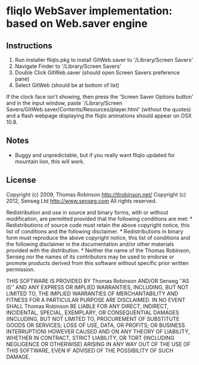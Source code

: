 fliqlo WebSaver implementation: based on Web.saver engine
=============================================

Instructions
------------


1. Run installer fliqlo.pkg to install GitWeb.saver to '/Library/Screen Savers'
2. Navigate Finder to '/Library/Screen Savers'
3. Double Click GitWeb.saver (should open Screen Savers preference pane)
4. Select GitWeb (should be at bottom of list)

If the clock face isn't showing, then press the 'Screen Saver Options button' and in the input window, paste '/Library/Screen Savers/GitWeb.saver/Contents/Resources/player.html' (without the quotes) and a flash webpage displaying the fliqlo animations should appear on OSX 10.8.

Notes
-----

* Buggy and unpredictable, but if you really want fliqlo updated for mountain lion, this will work.

License
-------

Copyright (c) 2009, Thomas Robinson <http://tlrobinson.net/>
Copyright (c) 2012, Senseg Ltd <http://www.senseg.com>
All rights reserved.

Redistribution and use in source and binary forms, with or without
modification, are permitted provided that the following conditions are met:
    * Redistributions of source code must retain the above copyright
      notice, this list of conditions and the following disclaimer.
    * Redistributions in binary form must reproduce the above copyright
      notice, this list of conditions and the following disclaimer in the
      documentation and/or other materials provided with the distribution.
    * Neither the name of the Thomas Robinson, Senseg nor the
      names of its contributors may be used to endorse or promote products
      derived from this software without specific prior written permission.

THIS SOFTWARE IS PROVIDED BY Thomas Robinson AND/OR Senseg ''AS IS'' AND ANY
EXPRESS OR IMPLIED WARRANTIES, INCLUDING, BUT NOT LIMITED TO, THE IMPLIED
WARRANTIES OF MERCHANTABILITY AND FITNESS FOR A PARTICULAR PURPOSE ARE
DISCLAIMED. IN NO EVENT SHALL Thomas Robinson BE LIABLE FOR ANY
DIRECT, INDIRECT, INCIDENTAL, SPECIAL, EXEMPLARY, OR CONSEQUENTIAL DAMAGES
(INCLUDING, BUT NOT LIMITED TO, PROCUREMENT OF SUBSTITUTE GOODS OR SERVICES;
LOSS OF USE, DATA, OR PROFITS; OR BUSINESS INTERRUPTION) HOWEVER CAUSED AND
ON ANY THEORY OF LIABILITY, WHETHER IN CONTRACT, STRICT LIABILITY, OR TORT
(INCLUDING NEGLIGENCE OR OTHERWISE) ARISING IN ANY WAY OUT OF THE USE OF THIS
SOFTWARE, EVEN IF ADVISED OF THE POSSIBILITY OF SUCH DAMAGE.
